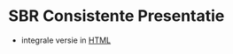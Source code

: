 # SBR Consistente Presentatie

- integrale versie in [HTML](https://centrumvoorstandaarden.github.io/SBR-Consistente_Presentatie/)
